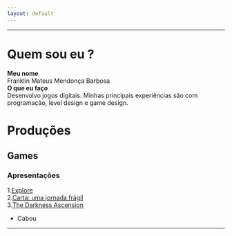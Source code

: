 ```yaml
---  
layout: default
---  
```

* * *
# **Quem sou eu** ?  

 **Meu nome**  
 Franklin Mateus Mendonça Barbosa  
 **O que eu faço**  
 Desenvolvo jogos digitais. Minhas principais experiências são com programação, level design e game design.  
  
# **Produções**  
## **Games**  
### **Apresentações**  
1.[Explore](https://thewordkh.github.io/Explore/)    
2.[Carta: uma jornada frágil](https://mychellangello.github.io/Carta%20uma%20jornada%20fr%C3%A1gil/)  
3.[The Darkness Ascension](https://guiegle.github.io/tda2/)    
* Cabou  
* * * 

